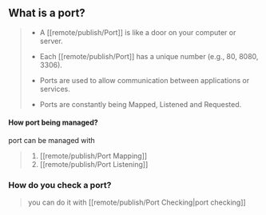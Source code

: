 ## What is a port?

> - A [[remote/publish/Port]] is like a door on your computer or server.
>     
> - Each [[remote/publish/Port]] has a unique number (e.g., 80, 8080, 3306).
>     
> - Ports are used to allow communication between applications or services.
> 	
> - Ports are constantly being Mapped, Listened and Requested.


#### **How port being managed?**
port can be managed with
>1. [[remote/publish/Port Mapping]]
>2. [[remote/publish/Port Listening]]

 ### **How do you check a port?**
> you can do it with [[remote/publish/Port Checking|port checking]]
